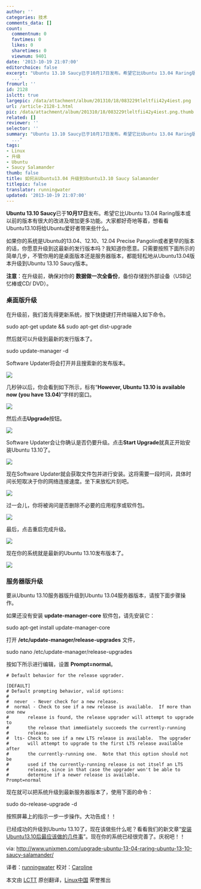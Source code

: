 ```yaml
---
author: ''
categories: 技术
comments_data: []
count:
  commentnum: 0
  favtimes: 0
  likes: 0
  sharetimes: 0
  viewnum: 9401
date: '2013-10-19 21:07:00'
editorchoice: false
excerpt: "Ubuntu 13.10 Saucy已于10月17日发布。希望它比Ubuntu 13.04 Raring版本或以前的版本有很大的改进及增加更多功能。大家都好奇地等着，想看看Ubuntu13.10将给Ubuntu爱好者带来些什么。\r\n如果你的系统是Ubuntu的13.04、
  ..."
fromurl: ''
id: 2128
islctt: true
largepic: /data/attachment/album/201310/18/083229tleltfii42y4iest.png
url: /article-2128-1.html
pic: /data/attachment/album/201310/18/083229tleltfii42y4iest.png.thumb.jpg
related: []
reviewer: ''
selector: ''
summary: "Ubuntu 13.10 Saucy已于10月17日发布。希望它比Ubuntu 13.04 Raring版本或以前的版本有很大的改进及增加更多功能。大家都好奇地等着，想看看Ubuntu13.10将给Ubuntu爱好者带来些什么。\r\n如果你的系统是Ubuntu的13.04、
  ..."
tags:
- Linux
- 升级
- Ubuntu
- Saucy Salamander
thumb: false
title: 如何从Ubuntu13.04 升级到Ubuntu13.10 Saucy Salamander
titlepic: false
translator: runningwater
updated: '2013-10-19 21:07:00'
---
```


**Ubuntu 13.10 Saucy**已于**10月17日**发布。希望它比Ubuntu 13.04 Raring版本或以前的版本有很大的改进及增加更多功能。大家都好奇地等着，想看看Ubuntu13.10将给Ubuntu爱好者带来些什么。


如果你的系统是Ubuntu的13.04、12.10、12.04 Precise Pangolin或者更早的版本的话，你愿意升级到这最新的发行版本吗？我知道你愿意。只需要按照下面所示的简单几步，不管你用的是桌面版本还是服务器版本，都能轻松地从Ubuntu13.04版本升级到Ubuntu 13.10 Saucy版本。


**注意**：在升级前，确保对你的 **数据做一次全备份**，备份存储到外部设备（USB记忆棒或CD/ DVD）。


### **桌面版升级**


在升级前，我们首先得更新系统，按下快捷键打开终端输入如下命令。


sudo apt-get update && sudo apt-get dist-upgrade


然后就可以升级到最新的发行版本了。


sudo update-manager -d


Software Updater将会打开并且搜索新的发布版本。


 ![](/data/attachment/album/201310/18/083229tleltfii42y4iest.png)


几秒钟以后，你会看到如下所示，标有“**However, Ubuntu 13.10 is available now (you have 13.04)**”字样的窗口。


 ![](/data/attachment/album/201310/18/083230592m5l3rii4w3f05.png)


然后点击**Upgrade**按钮。


 ![](/data/attachment/album/201310/18/083231bwpizfggipb22jg9.png)


Software Updater会让你确认是否仍要升级。点击**Start Upgrade**就真正开始安装Ubuntu 13.10了。


 ![](/data/attachment/album/201310/18/083232efhfooa5c9fnfb5a.png)


现在Software Updater就会获取文件包并进行安装。这将需要一段时间，具体时间长短取决于你的网络连接速度。坐下来放松片刻吧。


 ![](/data/attachment/album/201310/18/083233pinnw0ie22zpv02z.png)


过一会儿，你将被询问是否删除不必要的应用程序或软件包。


 ![](/data/attachment/album/201310/18/083235lvz61vw2z1oimv06.png)


最后，点击重启完成升级。


 ![](/data/attachment/album/201310/18/083236qxxrjlvxawrjrxaw.png)


现在你的系统就是最新的Ubuntu 13.10发布版本了。


![](/data/attachment/album/201310/18/083238a6ura6vs72rlrv5u.png) 


### **服务器版升级**


要从Ubuntu 13.10服务器版升级到Ubuntu 13.04服务器版本，请按下面步骤操作。


如果还没有安装 **update-manager-core** 软件包，请先安装它：


sudo apt-get install update-manager-core


打开 **/etc/update-manager/release-upgrades** 文件，


sudo nano /etc/update-manager/release-upgrades


按如下所示进行编辑，设置 **Prompt=normal**。



```
# Default behavior for the release upgrader.

[DEFAULT]
# Default prompting behavior, valid options:
#
#  never  - Never check for a new release.
#  normal - Check to see if a new release is available.  If more than one new
#       release is found, the release upgrader will attempt to upgrade to
#       the release that immediately succeeds the currently-running
#       release.
#  lts- Check to see if a new LTS release is available.  The upgrader
#       will attempt to upgrade to the first LTS release available after
#       the currently-running one.  Note that this option should not be
#       used if the currently-running release is not itself an LTS
#       release, since in that case the upgrader won't be able to
#       determine if a newer release is available.
Prompt=normal
```

现在就可以把系统升级到最新服务器版本了，使用下面的命令：


sudo do-release-upgrade -d


按照屏幕上的指示一步一步操作。大功告成！！


已经成功的升级到Ubuntu 13.10了，现在该做些什么呢？看看我们的新文章“[安装Ubuntu13.10后最应该做的几件事](http://www.unixmen.com/top-things-installing-ubuntu-13-10/)”。现在你的系统已经很完善了。庆祝吧！！


 


via: <http://www.unixmen.com/upgrade-ubuntu-13-04-raring-ubuntu-13-10-saucy-salamander/>


译者：[runningwater](https://github.com/runningwater) 校对：[Caroline](https://github.com/carolinewuyan)


本文由 [LCTT](https://github.com/LCTT/TranslateProject) 原创翻译，[Linux中国](http://linux.cn/) 荣誉推出